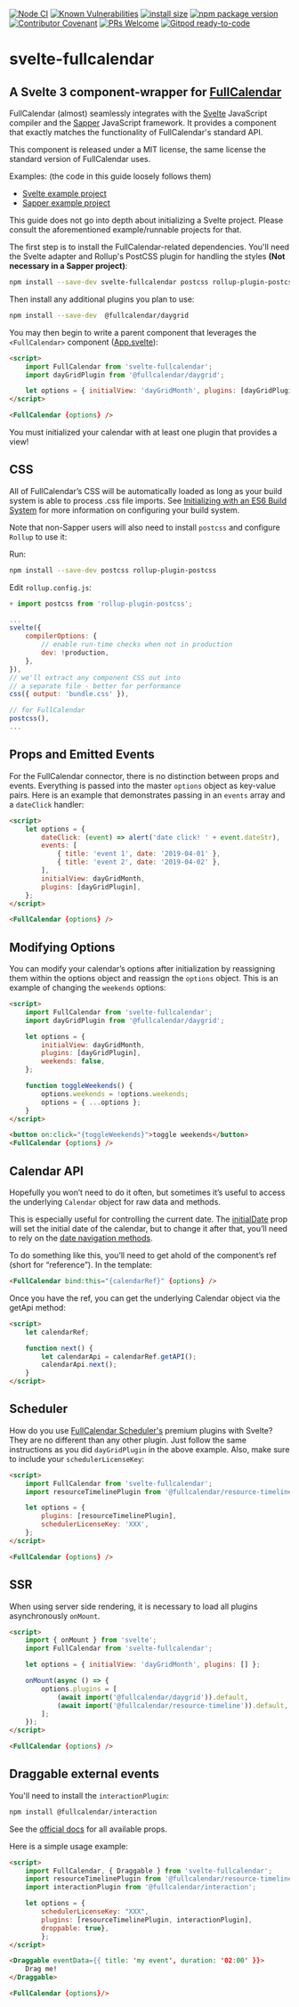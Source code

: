 [![Node CI](https://github.com/YogliB/svelte-fullcalendar/workflows/Node%20CI/badge.svg)](https://github.com/YogliB/svelte-fullcalendar/actions?query=workflow%3A%22Node+CI%22)
[![Known Vulnerabilities](https://snyk.io/test/github/YogliB/svelte-fullcalendar/badge.svg)](https://snyk.io/test/github/YogliB/svelte-fullcalendar)
[![install size](https://badgen.net/packagephobia/install/svelte-fullcalendar)](https://packagephobia.now.sh/result?p=svelte-fullcalendar)
[![npm package version](https://badgen.net/npm/v/svelte-fullcalendar)](https://npm.im/svelte-fullcalendar)
[![Contributor Covenant](https://img.shields.io/badge/Contributor%20Covenant-v1.4%20adopted-ff69b4.svg)](code-of-conduct.md)
[![PRs Welcome](https://img.shields.io/badge/PRs-welcome-brightgreen.svg)](http://makeapullrequest.com)
[![Gitpod ready-to-code](https://img.shields.io/badge/Gitpod-ready--to--code-blue?logo=gitpod)](https://gitpod.io/#https://github.com/YogliB/svelte-fullcalendar)

# svelte-fullcalendar

## A Svelte 3 component-wrapper for [FullCalendar](https://fullcalendar.io)

FullCalendar (almost) seamlessly integrates with the [Svelte](https://svelte.dev) JavaScript compiler and the [Sapper](https://sapper.svelte.dev) JavaScript framework. It provides a component that exactly matches the functionality of FullCalendar's standard API.

This component is released under a MIT license, the same license the standard version of FullCalendar uses.

Examples: (the code in this guide loosely follows them)

-   [Svelte example project](https://github.com/YogliB/svelte-fullcalendar/tree/master/examples/svelte)
-   [Sapper example project](https://github.com/YogliB/svelte-fullcalendar/tree/master/examples/sapper)

This guide does not go into depth about initializing a Svelte project. Please consult the aforementioned example/runnable projects for that.

The first step is to install the FullCalendar-related dependencies. You'll need the Svelte adapter and Rollup's PostCSS plugin for handling the styles **(Not necessary in a Sapper project)**:

```bash
npm install --save-dev svelte-fullcalendar postcss rollup-plugin-postcss
```

Then install any additional plugins you plan to use:

```bash
npm install --save-dev  @fullcalendar/daygrid
```

You may then begin to write a parent component that leverages the `<FullCalendar>` component ([App.svelte](https://github.com/YogliB/svelte-fullcalendar/blob/master/examples/svelte/src/App.svelte)):

```html
<script>
	import FullCalendar from 'svelte-fullcalendar';
	import dayGridPlugin from '@fullcalendar/daygrid';

	let options = { initialView: 'dayGridMonth', plugins: [dayGridPlugin] };
</script>

<FullCalendar {options} />
```

You must initialized your calendar with at least one plugin that provides a view!

## CSS

All of FullCalendar’s CSS will be automatically loaded as long as your build system is able to process .css file imports. See [Initializing with an ES6 Build System](https://fullcalendar.io/docs/initialize-es6) for more information on configuring your build system.

Note that non-Sapper users will also need to install `postcss` and configure `Rollup` to use it:

Run:

```bash
npm install --save-dev postcss rollup-plugin-postcss
```

Edit `rollup.config.js`:

```javascript
+ import postcss from 'rollup-plugin-postcss';

...
svelte({
	compilerOptions: {
		// enable run-time checks when not in production
		dev: !production,
	},
}),
// we'll extract any component CSS out into
// a separate file - better for performance
css({ output: 'bundle.css' }),

// for FullCalendar
postcss(),
...
```

## Props and Emitted Events

For the FullCalendar connector, there is no distinction between props and events. Everything is passed into the master `options` object as key-value pairs. Here is an example that demonstrates passing in an `events` array and a `dateClick` handler:

```html
<script>
	let options = {
		dateClick: (event) => alert('date click! ' + event.dateStr),
		events: [
			{ title: 'event 1', date: '2019-04-01' },
			{ title: 'event 2', date: '2019-04-02' },
		],
		initialView: dayGridMonth,
		plugins: [dayGridPlugin],
	};
</script>

<FullCalendar {options} />
```

## Modifying Options

You can modify your calendar’s options after initialization by reassigning them within the options object and reassign the `options` object. This is an example of changing the `weekends` options:

```html
<script>
	import FullCalendar from 'svelte-fullcalendar';
	import dayGridPlugin from '@fullcalendar/daygrid';

	let options = {
		initialView: dayGridMonth,
		plugins: [dayGridPlugin],
		weekends: false,
	};

	function toggleWeekends() {
		options.weekends = !options.weekends;
		options = { ...options };
	}
</script>

<button on:click="{toggleWeekends}">toggle weekends</button>
<FullCalendar {options} />
```

## Calendar API

Hopefully you won’t need to do it often, but sometimes it’s useful to access the underlying `Calendar` object for raw data and methods.

This is especially useful for controlling the current date. The [initialDate](https://fullcalendar.io/docs/initialDate) prop will set the initial date of the calendar, but to change it after that, you’ll need to rely on the [date navigation methods](https://fullcalendar.io/docs/date-navigation).

To do something like this, you’ll need to get ahold of the component’s ref (short for “reference”). In the template:

```html
<FullCalendar bind:this="{calendarRef}" {options} />
```

Once you have the ref, you can get the underlying Calendar object via the getApi method:

```html
<script>
	let calendarRef;

	function next() {
		let calendarApi = calendarRef.getAPI();
		calendarApi.next();
	}
</script>
```

## Scheduler

How do you use [FullCalendar Scheduler's](https://fullcalendar.io/docs/premium) premium plugins with Svelte? They are no different than any other plugin. Just follow the same instructions as you did `dayGridPlugin` in the above example. Also, make sure to include your `schedulerLicenseKey`:

```html
<script>
	import FullCalendar from 'svelte-fullcalendar';
	import resourceTimelinePlugin from '@fullcalendar/resource-timeline';

	let options = {
		plugins: [resourceTimelinePlugin],
		schedulerLicenseKey: 'XXX',
	};
</script>

<FullCalendar {options} />
```

## SSR

When using server side rendering, it is necessary to load all plugins asynchronously `onMount`.

```html
<script>
	import { onMount } from 'svelte';
	import FullCalendar from 'svelte-fullcalendar';

	let options = { initialView: 'dayGridMonth', plugins: [] };

	onMount(async () => {
		options.plugins = [
			(await import('@fullcalendar/daygrid')).default,
			(await import('@fullcalendar/resource-timeline')).default,
		];
	});
</script>

<FullCalendar {options} />
```

## Draggable external events

You'll need to install the `interactionPlugin`:

```bash
npm install @fullcalendar/interaction
```

See the [official docs](https://fullcalendar.io/docs/external-dragging) for all available props.

Here is a simple usage example:

```html
<script>
	import FullCalendar, { Draggable } from 'svelte-fullcalendar';
	import resourceTimelinePlugin from '@fullcalendar/resource-timeline';
	import interactionPlugin from '@fullcalendar/interaction';

	let options = {
		schedulerLicenseKey: "XXX",
		plugins: [resourceTimelinePlugin, interactionPlugin],
		droppable: true},
		};
</script>

<Draggable eventData={{ title: 'my event', duration: '02:00' }}>
	Drag me!
</Draggable>

<FullCalendar {options}/>
```
